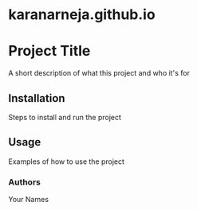 # karanarneja.github.io

# Project Title
A short description of what this project and who it's for

## Installation
Steps to install and run the project

## Usage
Examples of how to use the project

### Authors
Your Names
